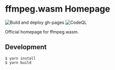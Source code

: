 ffmpeg.wasm Homepage
==================

![Build and deploy gh-pages](https://github.com/ffmpegwasm/ffmpegwasm.github.io/workflows/Build%20and%20deploy%20gh-pages/badge.svg)
![CodeQL](https://github.com/ffmpegwasm/ffmpegwasm.github.io/workflows/CodeQL/badge.svg)

Official homepage for ffmpeg.wasm.

## Development

```
$ yarn install
$ yarn build
```
